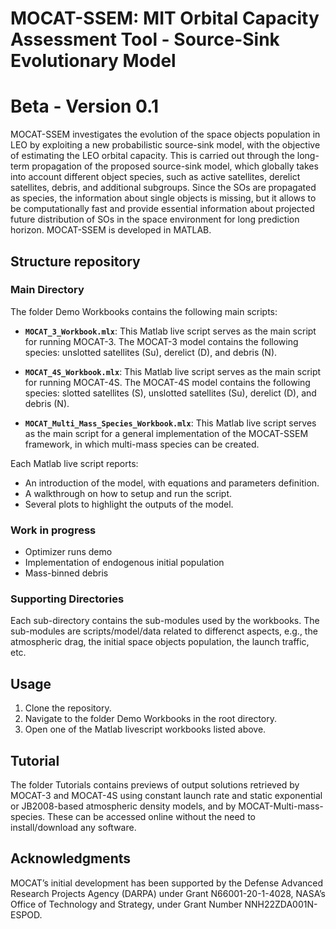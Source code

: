 # MOCAT-SSEM: MIT Orbital Capacity Assessment Tool - Source-Sink Evolutionary Model

# Beta - Version 0.1

MOCAT-SSEM investigates the evolution of the space objects population in LEO by exploiting a new probabilistic source-sink model, with the objective of estimating the LEO orbital capacity. This is carried out through the long-term propagation of the proposed source-sink model, which globally takes into account different object species, such as active satellites, derelict satellites, debris, and additional subgroups. Since the SOs are propagated as species, the information about single objects is missing, but it allows to be computationally fast and provide essential information about projected future distribution of SOs in the space environment for long prediction horizon. MOCAT-SSEM is developed in MATLAB.

<!--
This repository provides a comprehensive package for the replication of different versions of MOCAT-SSEM using MATLAB, described in the following papers: (TO BE ADDED).
-->

## Structure repository

### Main Directory

The folder Demo Workbooks contains the following main scripts:

- **`MOCAT_3_Workbook.mlx`**: This Matlab live script serves as the main script for running MOCAT-3. The MOCAT-3 model contains the following species: unslotted satellites (Su), derelict (D), and debris (N). 

- **`MOCAT_4S_Workbook.mlx`**: This Matlab live script serves as the main script for running MOCAT-4S. The MOCAT-4S model contains the following species: slotted satellites (S), unslotted satellites (Su), derelict (D), and debris (N).

- **`MOCAT_Multi_Mass_Species_Workbook.mlx`**: This Matlab live script serves as the main script for a general implementation of the MOCAT-SSEM framework, in which multi-mass species can be created.

Each Matlab live script reports: 
- An introduction of the model, with equations and parameters definition. 
- A walkthrough on how to setup and run the script.
- Several plots to highlight the outputs of the model.

### Work in progress

- Optimizer runs demo
- Implementation of endogenous initial population 
- Mass-binned debris  

### Supporting Directories

Each sub-directory contains the sub-modules used by the workbooks. The sub-modules are scripts/model/data related to differenct aspects, e.g., the atmospheric drag, the initial space objects population, the launch traffic, etc.

## Usage

1. Clone the repository.
2. Navigate to the folder Demo Workbooks in the root directory.
3. Open one of the Matlab livescript workbooks listed above.

## Tutorial

The folder Tutorials contains previews of output solutions retrieved by MOCAT-3 and MOCAT-4S using constant launch rate and static exponential or JB2008-based atmospheric density models, and by MOCAT-Multi-mass-species. These can be accessed online without the need to install/download any software.

<!--
The following website contains an example of the MOCAT-SSEM Matlab livescript functionalities: [https://gdmend.github.io/MOCAT/](https://gdmend.github.io/MOCAT/) . (TO BE CHANGED)
-->

## Acknowledgments

MOCAT’s initial development has been supported by the Defense Advanced Research Projects Agency (DARPA) under Grant N66001-20-1-4028, NASA’s Office of Technology and Strategy, under Grant Number NNH22ZDA001N-ESPOD.
